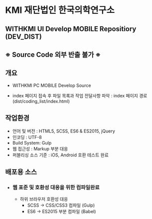 # KMI 재단법인 한국의학연구소

## WITHKMI UI Develop MOBILE Repositiory (DEV_DIST)

## ※ Source Code 외부 반출 불가 ※

## 개요

- WITHKMI PC MOBILE Develop Source

- index 페이지 접속 후 파일 목록과 작업 전달사항 파악 : index 페이지 경로(dist/coding_list/index.html)

## 작업환경

- 언어 및 버전 : HTML5, SCSS, ES6 & ES2015, jQuery
- 인코딩 : UTF-8
- Build System: Gulp
- 웹 접근성 : Markup 부분 대응
- 퍼블리싱 소스 기준 : iOS, Android 호환 테스트 완료

## 배포용 소스

- ### 웹 표준 및 호환성 대응을 위한 컴파일완료
  - 하위 브라우저 호환성 대응
    - SCSS → CSS/CSS3 컴파일 (Gulp)
    - ES6 → ES2015 부분 컴파일 (Babel)
